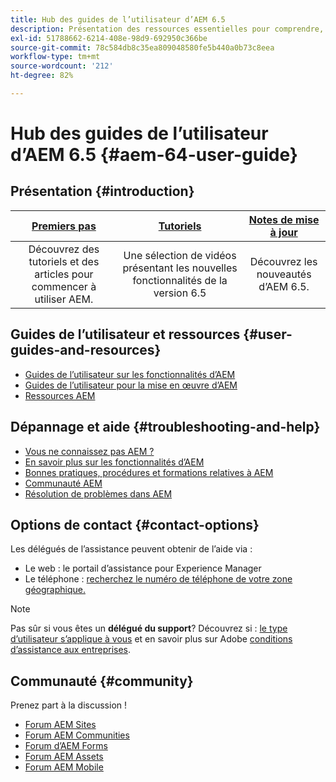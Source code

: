 ```yaml
---
title: Hub des guides de l’utilisateur d’AEM 6.5
description: Présentation des ressources essentielles pour comprendre, installer, gérer et utiliser AEM 6.5
exl-id: 51788662-6214-408e-98d9-692950c366be
source-git-commit: 78c584db8c35ea809048580fe5b440a0b73c8eea
workflow-type: tm+mt
source-wordcount: '212'
ht-degree: 82%

---
```


# Hub des guides de l’utilisateur d’AEM 6.5 {#aem-64-user-guide}

## Présentation {#introduction}

| [Premiers pas](https://experienceleague.adobe.com/docs/experience-manager-cloud-service/content/home.html?lang=fr) | [Tutoriels](https://experienceleague.adobe.com/docs/experience-manager-tutorials.html?lang=fr) | [Notes de mise à jour](https://experienceleague.adobe.com/docs/experience-manager-65/release-notes/release-notes.html?lang=fr) |
|:-:|:-:|:-:|
| Découvrez des tutoriels et des articles pour commencer à utiliser AEM. | Une sélection de vidéos présentant les nouvelles fonctionnalités de la version 6.5 | Découvrez les nouveautés d’AEM 6.5. |

## Guides de l’utilisateur et ressources {#user-guides-and-resources}

* [Guides de l’utilisateur sur les fonctionnalités d’AEM](capabilities.md)
* [Guides de l’utilisateur pour la mise en œuvre d’AEM](implementation.md)
* [Ressources AEM](resources.md)

## Dépannage et aide {#troubleshooting-and-help}

* [Vous ne connaissez pas AEM ?](new.md)
* [En savoir plus sur les fonctionnalités d’AEM](learn.md)
* [Bonnes pratiques, procédures et formations relatives à AEM](best-practice.md)
* [Communauté AEM](community.md)
* [Résolution de problèmes dans AEM](troubleshooting.md)

## Options de contact {#contact-options}

Les délégués de l’assistance peuvent obtenir de l’aide via :

* Le web : le portail d’assistance pour Experience Manager
* Le téléphone : [recherchez le numéro de téléphone de votre zone géographique.](https://experienceleague.adobe.com/?support-tab=home&amp;lang=fr#support)

>[!NOTE]
>
>Pas sûr si vous êtes un **délégué du support**? Découvrez si : [le type d’utilisateur s’applique à vous](https://helpx.adobe.com/fr/experience-cloud/supported-users.html) et en savoir plus sur Adobe [conditions d’assistance aux entreprises](https://helpx.adobe.com/fr/support/programs/enterprise-support-terms.html).

## Communauté {#community}

Prenez part à la discussion !

* [Forum AEM Sites](https://help-forums.adobe.com/content/adobeforums/en/experience-manager-forum/adobe-experience-manager.html)
* [Forum AEM Communities](https://help-forums.adobe.com/content/adobeforums/en/experience-manager-forum/aem-communities.html)
* [Forum d’AEM Forms](https://help-forums.adobe.com/content/adobeforums/en/experience-manager-forum/aem-forms.html)
* [Forum AEM Assets](https://help-forums.adobe.com/content/adobeforums/en/experience-manager-forum/aem-assets.html)
* [Forum AEM Mobile](https://experienceleaguecommunities.adobe.com/)
